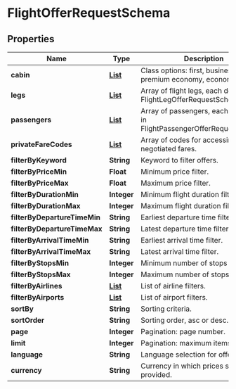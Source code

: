 # FlightOfferRequestSchema

## Properties
Name | Type | Description | Notes
------------ | ------------- | ------------- | -------------
**cabin** | [**List**](List.md) | Class options: first, business, premium economy, economy. |  [optional]
**legs** | [**List**](List.md) | Array of flight legs, each described in FlightLegOfferRequestSchema. |  [optional]
**passengers** | [**List**](List.md) | Array of passengers, each described in FlightPassengerOfferRequestSchema. |  [optional]
**privateFareCodes** | [**List**](List.md) | Array of codes for accessing special negotiated fares. |  [optional]
**filterByKeyword** | **String** | Keyword to filter offers. |  [optional]
**filterByPriceMin** | **Float** | Minimum price filter. |  [optional]
**filterByPriceMax** | **Float** | Maximum price filter. |  [optional]
**filterByDurationMin** | **Integer** | Minimum flight duration filter. |  [optional]
**filterByDurationMax** | **Integer** | Maximum flight duration filter. |  [optional]
**filterByDepartureTimeMin** | **String** | Earliest departure time filter. |  [optional]
**filterByDepartureTimeMax** | **String** | Latest departure time filter. |  [optional]
**filterByArrivalTimeMin** | **String** | Earliest arrival time filter. |  [optional]
**filterByArrivalTimeMax** | **String** | Latest arrival time filter. |  [optional]
**filterByStopsMin** | **Integer** | Minimum number of stops filter. |  [optional]
**filterByStopsMax** | **Integer** | Maximum number of stops filter. |  [optional]
**filterByAirlines** | [**List**](List.md) | List of airline filters. |  [optional]
**filterByAirports** | [**List**](List.md) | List of airport filters. |  [optional]
**sortBy** | **String** | Sorting criteria. |  [optional]
**sortOrder** | **String** | Sorting order, asc or desc. |  [optional]
**page** | **Integer** | Pagination: page number. |  [optional]
**limit** | **Integer** | Pagination: maximum items per page. |  [optional]
**language** | **String** | Language selection for offer details. |  [optional]
**currency** | **String** | Currency in which prices should be provided. |  [optional]
